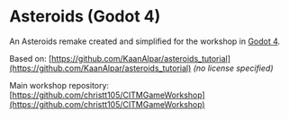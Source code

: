 # Asteroids (Godot 4)

An Asteroids remake created and simplified for the workshop in [Godot 4](https://godotengine.org/).

Based on: [https://github.com/KaanAlpar/asteroids_tutorial](https://github.com/KaanAlpar/asteroids_tutorial) *(no license specified)*

Main workshop repository: [https://github.com/christt105/CITMGameWorkshop](https://github.com/christt105/CITMGameWorkshop)
